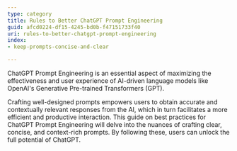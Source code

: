 ```yaml
---
type: category
title: Rules to Better ChatGPT Prompt Engineering
guid: afcd0224-df15-4245-bd0b-f47151733f40
uri: rules-to-better-chatgpt-prompt-engineering
index:
- keep-prompts-concise-and-clear

---
```


ChatGPT Prompt Engineering is an essential aspect of maximizing the effectiveness and user experience of AI-driven language models like OpenAI's Generative Pre-trained Transformers (GPT). 

Crafting well-designed prompts empowers users to obtain accurate and contextually relevant responses from the AI, which in turn facilitates a more efficient and productive interaction. This guide on best practices for ChatGPT Prompt Engineering will delve into the nuances of crafting clear, concise, and context-rich prompts. By following these, users can unlock the full potential of ChatGPT.
